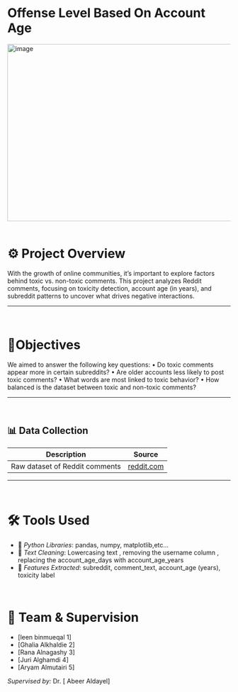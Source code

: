 
# Offense Level Based On Account Age


<img width="600" height="400" alt="image" src="https://github.com/user-attachments/assets/485a1bbb-f78d-403a-be58-f2495fec81b6" />

<br>
<br>

# ⚙ Project Overview
With the growth of online communities, it’s important to explore factors behind toxic vs. non-toxic comments.
This project analyzes Reddit comments, focusing on toxicity detection, account age (in years), and subreddit patterns to uncover what drives negative interactions.

***
<br>

# 💎Objectives

We aimed to answer the following key questions:
	•	Do toxic comments appear more in certain subreddits?
	•	Are older accounts less likely to post toxic comments?
	•	What words are most linked to toxic behavior?
	•	How balanced is the dataset between toxic and non-toxic comments?

***
<br>

## 📊 Data Collection
| Description                     | Source            |
|---------------------------------|-------------------|
| Raw dataset of Reddit comments  | [reddit.com](reddit.com)  |

---
<br>

# 🛠️ Tools Used
- 🐍 *Python Libraries*: pandas, numpy, matplotlib,etc... 
- 🧹 *Text Cleaning*:  Lowercasing text  , removing the username column , replacing the account_age_days with account_age_years 
- 🔎 *Features Extracted*: subreddit, comment_text, account_age (years), toxicity label

<br>

# 👥 Team & Supervision

- [leen binmueqal 1]  
- [Ghalia Alkhaldie 2]  
- [Rana Alnagashy 3]  
- [Juri Alghamdi 4]  
- [Aryam Almutairi 5]  

*Supervised by:* Dr. [ Abeer Aldayel]
